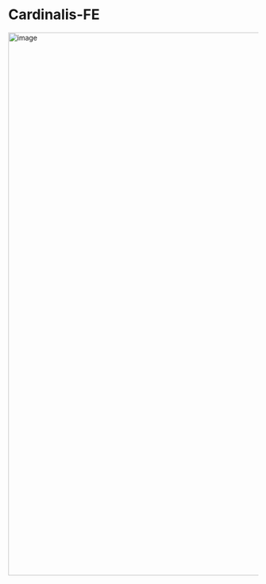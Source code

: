 # Cardinalis-FE
<img width="1092" alt="image" src="https://user-images.githubusercontent.com/67695658/214550280-6c2b6c64-67ba-4898-a060-a0b9372adc45.png">
